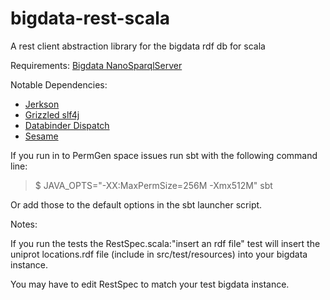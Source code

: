 bigdata-rest-scala
==================

A rest client abstraction library for the bigdata rdf db for scala

Requirements:
[Bigdata NanoSparqlServer](http://sourceforge.net/apps/mediawiki/bigdata/index.php?title=NanoSparqlServer)

Notable Dependencies:
+ [Jerkson](https://github.com/codahale/jerkson/)
+ [Grizzled slf4j](http://software.clapper.org/grizzled-slf4j/)
+ [Databinder Dispatch](http://dispatch.databinder.net/Dispatch.html)
+ [Sesame](http://www.openrdf.org/index.jsp)

If you run in to PermGen space issues run sbt with the following command line:

>$ JAVA_OPTS="-XX:MaxPermSize=256M -Xmx512M" sbt

Or add those to the default options in the sbt launcher script.

Notes:

If you run the tests the RestSpec.scala:"insert an rdf file" test will insert the uniprot locations.rdf file (include in src/test/resources) into your bigdata instance.

You may have to edit RestSpec to match your test bigdata instance.
